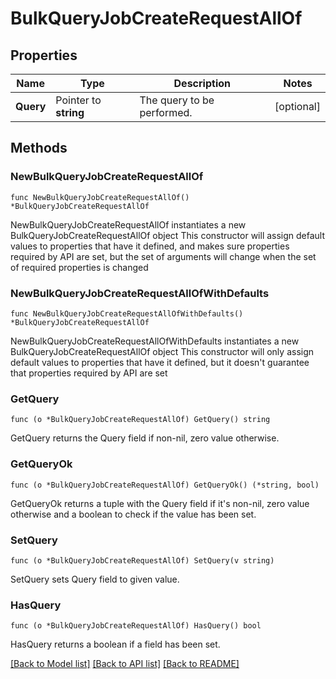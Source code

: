 # BulkQueryJobCreateRequestAllOf

## Properties

Name | Type | Description | Notes
------------ | ------------- | ------------- | -------------
**Query** | Pointer to **string** | The query to be performed. | [optional] 

## Methods

### NewBulkQueryJobCreateRequestAllOf

`func NewBulkQueryJobCreateRequestAllOf() *BulkQueryJobCreateRequestAllOf`

NewBulkQueryJobCreateRequestAllOf instantiates a new BulkQueryJobCreateRequestAllOf object
This constructor will assign default values to properties that have it defined,
and makes sure properties required by API are set, but the set of arguments
will change when the set of required properties is changed

### NewBulkQueryJobCreateRequestAllOfWithDefaults

`func NewBulkQueryJobCreateRequestAllOfWithDefaults() *BulkQueryJobCreateRequestAllOf`

NewBulkQueryJobCreateRequestAllOfWithDefaults instantiates a new BulkQueryJobCreateRequestAllOf object
This constructor will only assign default values to properties that have it defined,
but it doesn't guarantee that properties required by API are set

### GetQuery

`func (o *BulkQueryJobCreateRequestAllOf) GetQuery() string`

GetQuery returns the Query field if non-nil, zero value otherwise.

### GetQueryOk

`func (o *BulkQueryJobCreateRequestAllOf) GetQueryOk() (*string, bool)`

GetQueryOk returns a tuple with the Query field if it's non-nil, zero value otherwise
and a boolean to check if the value has been set.

### SetQuery

`func (o *BulkQueryJobCreateRequestAllOf) SetQuery(v string)`

SetQuery sets Query field to given value.

### HasQuery

`func (o *BulkQueryJobCreateRequestAllOf) HasQuery() bool`

HasQuery returns a boolean if a field has been set.


[[Back to Model list]](../README.md#documentation-for-models) [[Back to API list]](../README.md#documentation-for-api-endpoints) [[Back to README]](../README.md)


